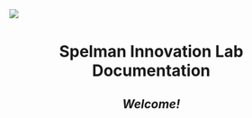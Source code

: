 <img src="/images/il_logo.png" width="250"/>

<h1 align="center">Spelman Innovation Lab Documentation</h1>

<h2 align="center"><i>Welcome!</i></h2>
<br/>
<br/>

<div>
        <style type="text/css">
            
        .il_icon {
            width: 72px;
        }

        .foot_bar {
            border-radius: 0px;
            xbackground: #f0f0f0;
            padding: 10px;
        }
        
        .img-container {
            width: 288px;
            height: 288px;
            position: relative;
            xborder-radius: 100rem;
            xdisplay: flex;
            align-items: center;
            justify-content: center;
            margin-left: auto;
            margin-right: auto;
            display: block        }
        
        .logo-container {
            width: 288px;
            height: 288px;
            xbackground: lightgreen;
            position: absolute;
            top: 0px;
            left: 0px;
            display: flex;
            align-items: center;
            justify-content: center
        }
        
        .icons-container {
            width: 288px;
            height: 288px;
            xbackground: pink;
            position: absolute;
            top: 0px;
            left: 0px
        }
        

        .icons-container {
            animation: rotate 30s linear infinite;
            transform-origin: center
        }
        
        .icon-box {
            width: 108px;
            height: 72px;
            transform-origin: center right;
            position: absolute;
            top: 72px
        }
         
        .icon-inner {
            width: 0px;
            height: 0px;
        }
        
        .icon_div {
            background-size: cover;
            width: 72px;
            height: 72px;
            animation: rotate 30s linear reverse infinite
        }
        

        .icon-box-1 {
            transform: rotate(0)
        }
        
        .icon-box-2 {
            transform: rotate(45deg)
        }
        
        .icon-inner-2 {
            transform: rotateZ(-45deg)
        }
        
        .icon-box-3 {
            transform: rotate(90deg)
        }
        
        .icon-inner-3 {
            transform: rotateZ(-90deg)
        }
        
        .icon-box-4 {
            transform: rotate(135deg)
        }
        
        .icon-inner-4 {
            transform: rotateZ(-135deg)
        }
        
        .icon-box-5 {
            transform: rotate(180deg)
        }
        
        .icon-inner-5 {
            transform: rotateZ(-180deg)
        }
        
        .icon-box-6 {
            transform: rotate(225deg)
        }
        
        .icon-inner-6 {
            transform: rotateZ(-225deg)
        }
        
        .icon-box-7 {
            transform: rotate(270deg)
        }
        
        .icon-inner-7 {
            transform: rotateZ(-270deg)
        }
        
        .icon-box-8 {
            transform: rotate(315deg)
        }
        
        .icon-inner-8 {
            transform: rotateZ(-315deg)
        }
        
        @keyframes rotate {
            0% {
                transform: rotateZ(0)
            }
            100% {
                transform: rotateZ(360deg)
            }
        }       

        </style>


        <div class="foot_bar" data-module-index="0">
            <div class="img-container">
                
                <div class="logo-container">
                    <img src="images/icon_00.png" width="128"></img>
                </div>
                
                <div class="icons-container">
                    <div class="icon-box icon-box-1">
                        <div class="icon-inner icon-inner-1">
                            <div class="icon_div">
                                <img class="il_icon" src="images/icon_01.png"></img>
                            </div>
                        </div>
                    </div>
                    <div class="icon-box icon-box-2">
                        <div class="icon-inner icon-inner-2">
                            <div class="icon_div">
                                <img class="il_icon" src="images/icon_02.png"></img>
                            </div>
                        </div>
                    </div>
                    <div class="icon-box icon-box-3">
                        <div class="icon-inner icon-inner-3">
                            <div class="icon_div">
                                <img class="il_icon" src="images/icon_03.png"></img>
                            </div>
                        </div>
                    </div>
                    <div class="icon-box icon-box-4">
                        <div class="icon-inner icon-inner-4">
                            <div class="icon_div">
                                <img class="il_icon" src="images/icon_04.png"></img>
                            </div>
                        </div>
                    </div>
                    <div class="icon-box icon-box-5">
                        <div class="icon-inner icon-inner-5">
                            <div class="icon_div">
                                <img class="il_icon" src="images/icon_05.png"></img>
                            </div>
                        </div>
                    </div>
                    <div class="icon-box icon-box-6">
                        <div class="icon-inner icon-inner-6">
                            <div class="icon_div">
                                <img class="il_icon" src="images/icon_06.png"></img>
                            </div>
                        </div>
                    </div>
                    <div class="icon-box icon-box-7">
                        <div class="icon-inner icon-inner-7">
                            <div class="icon_div">
                                <img class="il_icon" src="images/icon_07.png"></img>
                            </div>
                        </div>
                    </div>
                    <div class="icon-box icon-box-8">
                        <div class="icon-inner icon-inner-8">
                            <div class="icon_div">
                                <img class="il_icon" src="images/icon_08.png"></img>
                            </div>
                        </div>
                    </div>

                </div>
            </div>
        </div>
</div>



<br/><br/><br/><hr/>
<p align="center">
<img src="/images/il_logo.png" width="100"/>
</p>
